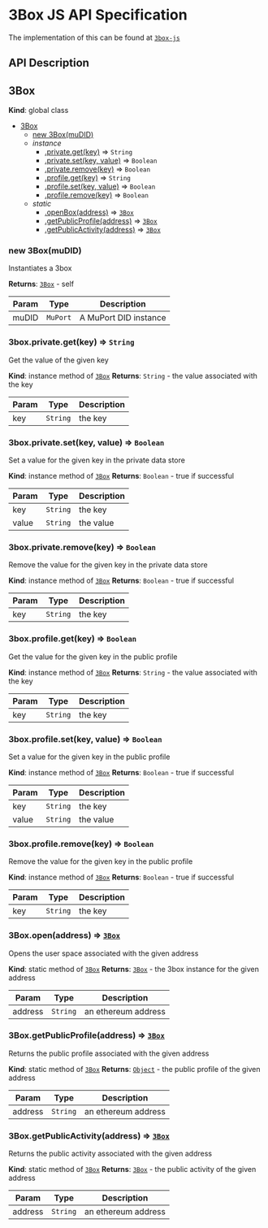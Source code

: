 # 3Box JS API Specification
The implementation of this can be found at [`3box-js`](https://github.com/uport-project/3box-js)

## API Description


<a name="3Box"></a>

## 3Box
**Kind**: global class

* [3Box](#3Box)
    * [new 3Box(muDID)](#new_3Box_new)
    * _instance_
        * [.private.get(key)](#3Box+get) ⇒ <code>String</code>
        * [.private.set(key, value)](#3Box+set) ⇒ <code>Boolean</code>
        * [.private.remove(key)](#3Box+remove) ⇒ <code>Boolean</code>
        * [.profile.get(key)](#3Box+profileGet) ⇒ <code>String</code>
        * [.profile.set(key, value)](#3Box+profileSet) ⇒ <code>Boolean</code>
        * [.profile.remove(key)](#3Box+profileRemove) ⇒ <code>Boolean</code>
    * _static_
        * [.openBox(address)](#3Box.open) ⇒ [<code>3Box</code>](#3Box)
        * [.getPublicProfile(address)](#3Box.getPublicProfile) ⇒ [<code>3Box</code>](#3Box)
        * [.getPublicActivity(address)](#3Box.getPublicActivity) ⇒ [<code>3Box</code>](#3Box)

<a name="new_3Box_new"></a>

### new 3Box(muDID)
Instantiates a 3box

**Returns**: [<code>3Box</code>](#3Box) - self

| Param | Type | Description |
| --- | --- | --- |
| muDID | <code>MuPort</code> | A MuPort DID instance |

<a name="3Box+get"></a>

### 3box.private.get(key) ⇒ <code>String</code>
Get the value of the given key

**Kind**: instance method of [<code>3Box</code>](#3Box)
**Returns**: <code>String</code> - the value associated with the key

| Param | Type | Description |
| --- | --- | --- |
| key | <code>String</code> | the key |

<a name="3Box+set"></a>

### 3box.private.set(key, value) ⇒ <code>Boolean</code>
Set a value for the given key in the private data store

**Kind**: instance method of [<code>3Box</code>](#3Box)
**Returns**: <code>Boolean</code> - true if successful

| Param | Type | Description |
| --- | --- | --- |
| key | <code>String</code> | the key |
| value | <code>String</code> | the value |

<a name="3Box+remove"></a>

### 3box.private.remove(key) ⇒ <code>Boolean</code>
Remove the value for the given key in the private data store

**Kind**: instance method of [<code>3Box</code>](#3Box)
**Returns**: <code>Boolean</code> - true if successful

| Param | Type | Description |
| --- | --- | --- |
| key | <code>String</code> | the key |

<a name="3Box+profileGet"></a>

### 3box.profile.get(key) ⇒ <code>Boolean</code>
Get the value for the given key in the public profile

**Kind**: instance method of [<code>3Box</code>](#3Box)
**Returns**: <code>String</code> - the value associated with the key

| Param | Type | Description |
| --- | --- | --- |
| key | <code>String</code> | the key |

<a name="3Box+profileSet"></a>

### 3box.profile.set(key, value) ⇒ <code>Boolean</code>
Set a value for the given key in the public profile

**Kind**: instance method of [<code>3Box</code>](#3Box)
**Returns**: <code>Boolean</code> - true if successful

| Param | Type | Description |
| --- | --- | --- |
| key | <code>String</code> | the key |
| value | <code>String</code> | the value |

<a name="3Box+profileRemove"></a>

### 3box.profile.remove(key) ⇒ <code>Boolean</code>
Remove the value for the given key in the public profile

**Kind**: instance method of [<code>3Box</code>](#3Box)
**Returns**: <code>Boolean</code> - true if successful

| Param | Type | Description |
| --- | --- | --- |
| key | <code>String</code> | the key |

<a name="3Box.open"></a>

### 3Box.open(address) ⇒ [<code>3Box</code>](#3Box)
Opens the user space associated with the given address

**Kind**: static method of [<code>3Box</code>](#3Box)
**Returns**: [<code>3Box</code>](#3Box) - the 3box instance for the given address

| Param | Type | Description |
| --- | --- | --- |
| address | <code>String</code> | an ethereum address |

<a name="3Box.getPublicProfile"></a>

### 3Box.getPublicProfile(address) ⇒ [<code>3Box</code>](#3Box)
Returns the public profile associated with the given address

**Kind**: static method of [<code>3Box</code>](#3Box)
**Returns**: [<code>Object</code>](#3Box) - the public profile of the given address

| Param | Type | Description |
| --- | --- | --- |
| address | <code>String</code> | an ethereum address |

<a name="3Box.getPublicActivity"></a>

### 3Box.getPublicActivity(address) ⇒ [<code>3Box</code>](#3Box)
Returns the public activity associated with the given address

**Kind**: static method of [<code>3Box</code>](#3Box)
**Returns**: [<code>3Box</code>](#3Box) - the public activity of the given address

| Param | Type | Description |
| --- | --- | --- |
| address | <code>String</code> | an ethereum address |
